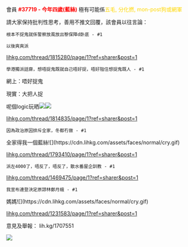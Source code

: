 會員 <a style="color:red"><b>#37719 - 今年四歲(藍絲)</b></a> 極有可能係<a style="color:gold">五毛, 分化撚, mon-post狗或網軍</a>

請大家保持批判性思考，善用不推文回覆，該會員以往言論：


`根本不捉鬼就係警察放風放出黎保障d卧底 - #1`

`以後爽爽派`

[lihkg.com/thread/1815280/page/1?ref=sharer&post=1](lihkg.com/thread/1815280/page/1?ref=sharer&post=1)



`學港獨派話齋，想唔捉鬼既就自己唔好捉，唔好阻住想捉鬼既人 - #1`

<div class="code-example" markdown="1">
網上：唔好捉鬼

現實：大把人捉

呢個logic玩晒![](https://cdn.lihkg.com/assets/faces/normal/sosad.gif)![](https://cdn.lihkg.com/assets/faces/normal/good.gif)
</div>

[lihkg.com/thread/1814835/page/1?ref=sharer&post=1](lihkg.com/thread/1814835/page/1?ref=sharer&post=1)



`因為政治原因排斥全家，冬都冇做 - #1`

<div class="code-example" markdown="1">
全家得我一個藍絲![](https://cdn.lihkg.com/assets/faces/normal/cry.gif)
</div>

[lihkg.com/thread/1793410/page/1?ref=sharer&post=1](lihkg.com/thread/1793410/page/1?ref=sharer&post=1)



`派左4000了，唔反了，唔反了，散水番屋企訓教 - #1`

[lihkg.com/thread/1469475/page/1?ref=sharer&post=1](lihkg.com/thread/1469475/page/1?ref=sharer&post=1)



`我宣布連登決定原諒林鄭月蛾 - #1`


<div class="code-example" markdown="1">
媽媽![](https://cdn.lihkg.com/assets/faces/normal/cry.gif)
</div>

[lihkg.com/thread/1231583/page/1?ref=sharer&post=1](lihkg.com/thread/1231583/page/1?ref=sharer&post=1)


意見及舉報： lih.kg/1707551


![](https://i.lih.kg/540/https://na.cx/i/kBN5bas.jpg)
